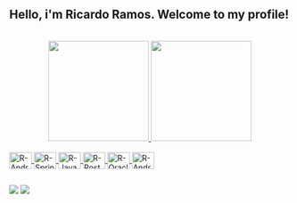 ## Hello, i'm Ricardo Ramos. Welcome to my profile!

<br>
<div align="center">
   <a href="https://github.com/ricardo-ramos-moura">
      <img height="180em" src="https://github-readme-stats.vercel.app/api?username=ricardo-ramos-moura&show_icons=true&theme=dark&include_all_commits=true&count_private=true"/>
      <img height="180em" src="https://github-readme-stats.vercel.app/api/top-langs/?username=ricardo-ramos-moura&layout=compact&langs_count=7&theme=dark"/>
</div>
<div style="display: inline_block"><br>  
<img align="center" alt="R-AndroidStudio" height="30" width="40" src="https://cdn.jsdelivr.net/gh/devicons/devicon/icons/androidstudio/androidstudio-original.svg">
<img align="center" alt="R-Spring" height="30" width="40" src="https://cdn.jsdelivr.net/gh/devicons/devicon/icons/spring/spring-original-wordmark.svg">          
<img align="center" alt="R-Java" height="30" width="40" src="https://cdn.jsdelivr.net/gh/devicons/devicon/icons/java/java-original-wordmark.svg">  
<img align="center" alt="R-Postgres" height="30" width="40" src="https://cdn.jsdelivr.net/gh/devicons/devicon/icons/postgresql/postgresql-original-wordmark.svg">  
<img align="center" alt="R-Oracle" height="30" width="40" src="https://cdn.jsdelivr.net/gh/devicons/devicon/icons/oracle/oracle-original.svg" >  
<img align="center" alt="R-Android" height="30" width="40"  src="https://cdn.jsdelivr.net/gh/devicons/devicon/icons/android/android-original.svg">
</div>
  
  ##
 
<div> 
<a href="https://instagram.com/ricardoramosdrums" target="_blank"><img src="https://img.shields.io/badge/-Instagram-%23E4405F?style=for-the-badge&logo=instagram&logoColor=white" target="_blank"></a>  
<a href="https://www.linkedin.com/in/ricardo-ramos-moura" target="_blank"><img src="https://img.shields.io/badge/-LinkedIn-%230077B5?style=for-the-badge&logo=linkedin&logoColor=white" target="_blank"></a> 
</center>
</div>
